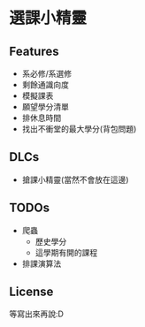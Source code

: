選課小精靈
===

## Features

- 系必修/系選修
- 剩餘通識向度
- 模擬課表
- 願望學分清單
- 排休息時間
- 找出不衝堂的最大學分(背包問題)

## DLCs

- 搶課小精靈(當然不會放在這邊)

## TODOs

- 爬蟲
    - 歷史學分
    - 這學期有開的課程
- 排課演算法

## License

等寫出來再說:D
